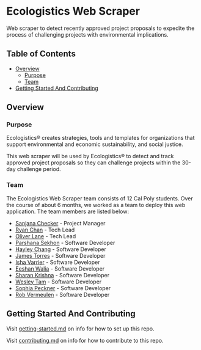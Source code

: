 # Ecologistics Web Scraper

Web scraper to detect recently approved project proposals to expedite the process of challenging projects with environmental implications.

## Table of Contents

- [Overview](#overview)
  - [Purpose](#purpose)
  - [Team](#team)
- [Getting Started And Contributing](#getting-started-and-contributing)

## Overview

### Purpose

Ecologistics® creates strategies, tools and templates for organizations that support environmental and economic sustainability, and social justice.

This web scraper will be used by Ecologistics® to detect and track approved project proposals so they can challenge projects within the 30-day challenge period.

### Team

The Ecologistics Web Scraper team consists of 12 Cal Poly students. Over the course of about 6 months, we worked as a team to deploy this web application. The team members are listed below:

- [Sanjana Checker](https://www.linkedin.com/) - Project Manager
- [Ryan Chan](https://www.linkedin.com/in/ryan-chan7/) - Tech Lead
- [Oliver Lane](https://www.linkedin.com/in/oliver-lane-0919351bb/) - Tech Lead
- [Parshana Sekhon](https://www.linkedin.com/in/parshanasekhon/) - Software Developer
- [Hayley Chang](https://www.linkedin.com/in/hayley-chang/) - Software Developer
- [James Torres](www.linkedin.com/in/jameskt) - Software Developer
- [Isha Varrier](https://www.linkedin.com/in/isha-varrier-19a35a1b5/) - Software Developer
- [Eeshan Walia](https://www.linkedin.com/in/eeshan-walia-ab8a501b6/) - Software Developer
- [Sharan Krishna](https://www.linkedin.com/in/sharankrishna14/) - Software Developer
- [Wesley Tam](https://www.linkedin.com/in/wesleyltam/) - Software Developer
- [Sophia Peckner](https://www.linkedin.com/in/sophia-peckner-2a613a1b0/) - Software Developer
- [Rob Vermeulen](https://www.linkedin.com/in/robert303v/) - Software Developer

## Getting Started And Contributing

Visit [getting-started.md](docs/getting-started.md) on info for how to set up this repo.

Visit [contributing.md](docs/contributing.md) on info for how to contribute to this repo.
